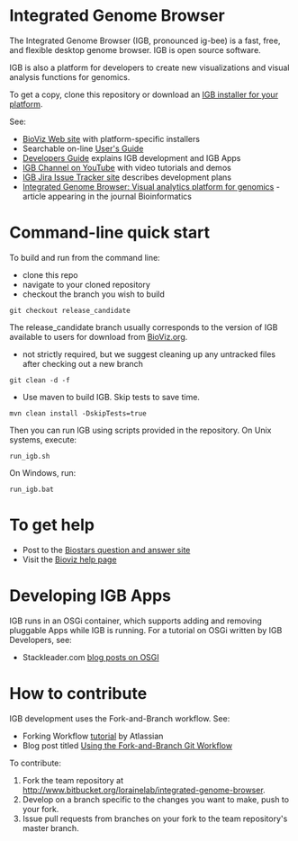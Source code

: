 # Integrated Genome Browser

The Integrated Genome Browser (IGB, pronounced ig-bee) is a fast, free, and flexible desktop genome browser. IGB is open source software. 

IGB is also a platform for developers to create new visualizations and visual analysis functions for genomics.

To get a copy, clone this repository or download an [IGB installer for your platform](http://bioviz.org/igb/download.html).

See:

* [BioViz Web site](http://www.bioviz.org) with platform-specific installers
* Searchable on-line [User's Guide](https://wiki.transvar.org/display/igbman/Home)
* [Developers Guide](https://wiki.transvar.org/display/igbdevelopers/Home) explains IGB development and IGB Apps
* [IGB Channel on YouTube](https://www.youtube.com/channel/UC0DA2d3YdbQ55ljkRKHRBkg) with video tutorials and demos
* [IGB Jira Issue Tracker site](http://jira.transvar.org) describes development plans
* [Integrated Genome Browser: Visual analytics platform for genomics](http://bioinformatics.oxfordjournals.org/content/early/2016/04/04/bioinformatics.btw069.long) - article appearing in the journal Bioinformatics
# Command-line quick start 

To build and run from the command line:

* clone this repo 
* navigate to your cloned repository
* checkout the branch you wish to build

`git checkout release_candidate` 

The release_candidate branch usually corresponds to the version of IGB available to users for download from [BioViz.org](http://www.bioviz.org). 

* not strictly required, but we suggest cleaning up any untracked files after checking out a new branch

`git clean -d -f`

* Use maven to build IGB. Skip tests to save time.

`mvn clean install -DskipTests=true`

Then you can run IGB using scripts provided in the repository. On Unix systems, execute:

`run_igb.sh` 

On Windows, run:

`run_igb.bat`

# To get help

* Post to the [Biostars question and answer site](https://www.biostars.org/p/new/post/?tag_val=igb")
* Visit the [Bioviz help page](http://bioviz.org/igb/help.html)

# Developing IGB Apps

IGB runs in an OSGi container, which supports adding and removing pluggable Apps while IGB is running. 
For a tutorial on OSGi written by IGB Developers, see: 

* Stackleader.com [blog posts on OSGI](https://blog.stackleader.com/tags/osgi/)

# How to contribute

IGB development uses the Fork-and-Branch workflow. See:

* Forking Workflow [tutorial](https://www.atlassian.com/git/tutorials/comparing-workflows/forking-workflow) by Atlassian
* Blog post titled [Using the Fork-and-Branch Git Workflow](http://blog.scottlowe.org/2015/01/27/using-fork-branch-git-workflow/)

To contribute:

1. Fork the team repository at http://www.bitbucket.org/lorainelab/integrated-genome-browser.
2. Develop on a branch specific to the changes you want to make, push to your fork.
3. Issue pull requests from branches on your fork to the team repository's master branch. 
